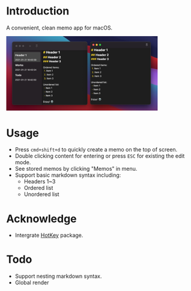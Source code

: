 # Introduction

A convenient, clean memo app for macOS.

<img src="Resources/screenshot.png" width=80% /> 


# Usage

- Press `cmd+shift+d` to quickly create a memo on the top of screen.
- Double clicking content for entering or press `ESC` for existing the edit mode.
- See stored memos by clicking "Memos" in menu.
- Support basic markdown syntax including:
  - Headers 1~3
  - Ordered list
  - Unordered list

# Acknowledge

- Intergrate [HotKey](https://github.com/soffes/HotKey) package.

# Todo

- Support nesting markdown syntax.
- Global render
